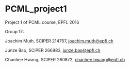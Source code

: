 # PCML_project1
Project 1 of PCML course, EPFL 2016

Group 17: 

Joachim Muth, SCIPER 214757, joachim.muth@epfl.ch 

Junze Bao, SCIPER 266983, junze.bao@epfl.ch 

Chanhee Hwang, SCIPER 260872, chanhee.hwang@epfl.ch
